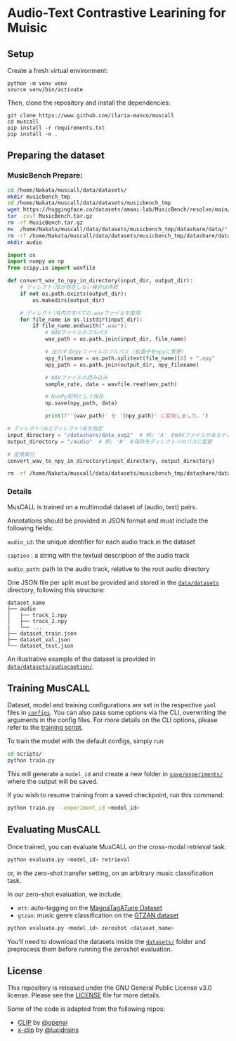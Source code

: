 # Audio-Text Contrastive Learining for Muisic

## Setup
Create a fresh virtual environment:

```setup
python -m venv venv 
source venv/bin/activate
```

Then, clone the repository and install the dependencies:

```setup
git clone https://www.github.com/ilaria-manco/muscall 
cd muscall 
pip install -r requirements.txt
pip install -e .
```

## Preparing the dataset

### MusicBench Prepare:

```bash
cd /home/Nakata/muscall/data/datasets/
mkdir musicbench_tmp
cd /home/Nakata/muscall/data/datasets/musicbench_tmp
wget https://huggingface.co/datasets/amaai-lab/MusicBench/resolve/main/MusicBench.tar.gz
tar -zxvf MusicBench.tar.gz
rm -rf MusicBench.tar.gz
mv  /home/Nakata/muscall/data/datasets/musicbench_tmp/datashare/data/* /home/Nakata/muscall/data/datasets/musicbench_tmp/datashare/data_aug2
rm -rf /home/Nakata/muscall/data/datasets/musicbench_tmp/datashare/data/
mkdir audio
```

```python
import os
import numpy as np
from scipy.io import wavfile

def convert_wav_to_npy_in_directory(input_dir, output_dir):
    # ディレクトリBが存在しない場合は作成
    if not os.path.exists(output_dir):
        os.makedirs(output_dir)

    # ディレクトリA内のすべての.wavファイルを取得
    for file_name in os.listdir(input_dir):
        if file_name.endswith(".wav"):
            # WAVファイルのフルパス
            wav_path = os.path.join(input_dir, file_name)

            # 出力するnpyファイルのフルパス (拡張子をnpyに変更)
            npy_filename = os.path.splitext(file_name)[0] + ".npy"
            npy_path = os.path.join(output_dir, npy_filename)

            # WAVファイルの読み込み
            sample_rate, data = wavfile.read(wav_path)

            # NumPy配列として保存
            np.save(npy_path, data)

            print(f"'{wav_path}' を '{npy_path}' に変換しました。")

# ディレクトリAとディレクトリBを指定
input_directory = "/datashare/data_aug2"  # 例: 'A' をWAVファイルがあるディレクトリのパスに変更
output_directory = "/audio"  # 例: 'B' を保存先ディレクトリのパスに変更

# 変換実行
convert_wav_to_npy_in_directory(input_directory, output_directory)
```

```bash
rm -rf /home/Nakata/muscall/data/datasets/musicbench_tmp/datashare/data_aug2
```


### Details

MusCALL is trained on a multimodal dataset of (audio, text) pairs. 

Annotations should be provided in JSON format and must include the following fields:

```audio_id```:     the unique identifier for each audio track in the dataset

```caption``` :     a string with the textual description of the audio track 

```audio_path```:   path to the audio track, relative to the root audio directory

One JSON file per split must be provided and stored in the [`data/datasets`](data/datasets/) directory, following this structure:

```
dataset_name
├── audio            
│   ├── track_1.npy
│   ├── track_2.npy
|   └── ...
├── dataset_train.json    
├── dataset_val.json    
└── dataset_test.json
```

An illustrative example of the dataset is provided in [`data/datasets/audiocaption/`](data/datasets/audiocaption/).

## Training MusCALL
Dataset, model and training configurations are set in the respective `yaml` files in [`configs`](configs). You can also pass some options via the CLI, overwriting the arguments in the config files. For more details on the CLI options, please refer to the [training script](scripts/train.py).

To train the model with the default configs, simply run

```bash
cd scripts/
python train.py 
```

This will generate a `model_id` and create a new folder in [`save/experiments/`](save/experiments/) where the output will be saved.

If you wish to resume training from a saved checkpoint, run this command:

```bash
python train.py --experiment_id <model_id> 
```

## Evaluating MusCALL
Once trained, you can evaluate MusCALL on the cross-modal retrieval task:

```bash
python evaluate.py <model_id> retrieval
```

or, in the zero-shot transfer setting, on an arbitrary music classification task.

In our zero-shot evaluation, we include:

* `mtt`: auto-tagging on the [MagnaTagATune Dataset](https://mirg.city.ac.uk/codeapps/the-magnatagatune-dataset)
* `gtzan`: music genre classification on the [GTZAN dataset](http://marsyas.info/downloads/datasets.html)

```bash
python evaluate.py <model_id> zeroshot <dataset_name>
```

You'll need to download the datasets inside the [`datasets/`](datasets/) folder and preprocess them before running the zeroshot evaluation.

## License
This repository is released under the GNU General Public License v3.0 license. Please see the [LICENSE](LICENSE) file for more details.

Some of the code is adapted from the following repos: 
* [CLIP](https://github.com/openai/CLIP/) by [@openai](https://github.com/openai/)
* [x-clip](https://github.com/lucidrains/x-clip/) by [@lucidrains](https://github.com/lucidrains/)

